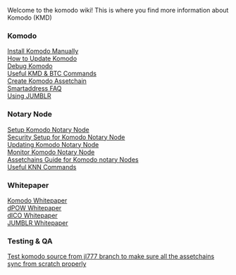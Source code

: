 Welcome to the komodo wiki! This is where you find more information about Komodo (KMD)

### Komodo

[Install Komodo Manually](https://github.com/KomodoPlatform/komodo/wiki/Installing-Komodo-Manually)  
[How to Update Komodo](https://github.com/KomodoPlatform/komodo/wiki/How-to-update-Komodo)  
[Debug Komodo](https://github.com/KomodoPlatform/komodo/wiki/Debug-Komodo)  
[Useful KMD & BTC Commands](https://github.com/KomodoPlatform/komodo/wiki/Common-Useful-Komodo-and-Bitcoin-commands)  
[Create Komodo Assetchain](https://github.com/KomodoPlatform/komodo/wiki/Creating-New-Assetchain)  
[Smartaddress FAQ](https://github.com/KomodoPlatform/komodo/wiki/FAQ-for-smartaddresses)  
[Using JUMBLR](https://github.com/KomodoPlatform/komodo/wiki/Using-JUMBLR)

### Notary Node

[Setup Komodo Notary Node](https://github.com/KomodoPlatform/komodo/wiki/Setup-Komodo-Notary-Node)  
[Security Setup for Komodo Notary Node](https://github.com/KomodoPlatform/komodo/wiki/Standard-Security-Setup-for-Nodes)  
[Updating Komodo Notary Node](https://github.com/KomodoPlatform/komodo/wiki/Updating-notary-node-in-few-lessons)  
[Monitor Komodo Notary Node](https://github.com/KomodoPlatform/komodo/wiki/Monitor-your-Komodo-Notary-Node)  
[Assetchains Guide for Komodo notary Nodes](https://github.com/KomodoPlatform/komodo/wiki/Assetchains-Guide-for-Notary-Nodes)  
[Useful KNN Commands](https://github.com/KomodoPlatform/komodo/wiki/Useful-commands-KNN)

### Whitepaper

[Komodo Whitepaper](https://www.komodoplatform.com/en/whitepaper/2018-02-14-Komodo-White-Paper-Full.pdf)  
[dPOW Whitepaper](https://github.com/KomodoPlatform/komodo/wiki/Delayed-Proof-of-Work-(dPoW)-Whitepaper)  
[dICO Whitepaper](https://github.com/KomodoPlatform/KomodoPlatform/wiki/dICO-Whitepaper)  
[JUMBLR Whitepaper](https://github.com/KomodoPlatform/komodo/wiki/JUMBLR-Whitepaper)

### Testing & QA
[Test komodo source from jl777 branch to make sure all the assetchains sync from scratch properly](https://github.com/KomodoPlatform/komodo/wiki/Test-komodo-source-from-jl777-branch-to-make-sure-all-the-assetchains-sync-from-scratch-properly)
